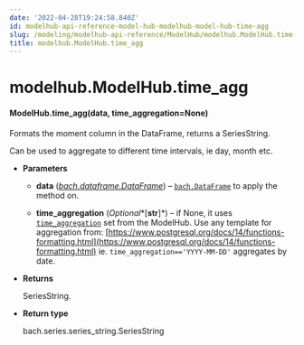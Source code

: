 ```yaml
---
date: '2022-04-28T19:24:58.840Z'
id: modelhub-api-reference-model-hub-modelhub-model-hub-time-agg
slug: /modeling/modelhub-api-reference/ModelHub/modelhub.ModelHub.time-agg/
title: modelhub.ModelHub.time_agg
---
```


# modelhub.ModelHub.time_agg


#### ModelHub.time_agg(data, time_aggregation=None)
Formats the moment column in the DataFrame, returns a SeriesString.

Can be used to aggregate to different time intervals, ie day, month etc.


* **Parameters**

    
    * **data** ([*bach.dataframe.DataFrame*](/docs/modeling/bach/api-reference/DataFrame/bach.DataFrame/#bach.DataFrame)) – [`bach.DataFrame`](/docs/modeling/bach/api-reference/DataFrame/bach.DataFrame/#bach.DataFrame) to apply the method on.


    * **time_aggregation** (*Optional**[**str**]*) – if None, it uses [`time_aggregation`](/docs/modeling/modelhub-api-reference/ModelHub/modelhub.ModelHub.time-aggregation/#modelhub.ModelHub.time-aggregation) set from the
    ModelHub. Use any template for aggregation from:
    [https://www.postgresql.org/docs/14/functions-formatting.html](https://www.postgresql.org/docs/14/functions-formatting.html)
    ie. `time_aggregation=='YYYY-MM-DD'` aggregates by date.



* **Returns**

    SeriesString.



* **Return type**

    bach.series.series_string.SeriesString


<!-- !! processed by numpydoc !! -->
